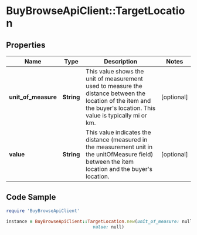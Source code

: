 # BuyBrowseApiClient::TargetLocation

## Properties

Name | Type | Description | Notes
------------ | ------------- | ------------- | -------------
**unit_of_measure** | **String** | This value shows the unit of measurement used to measure the distance between the location of the item and the buyer&#39;s location. This value is typically mi or km. | [optional] 
**value** | **String** | This value indicates the distance (measured in the measurement unit in the unitOfMeasure field) between the item location and the buyer&#39;s location. | [optional] 

## Code Sample

```ruby
require 'BuyBrowseApiClient'

instance = BuyBrowseApiClient::TargetLocation.new(unit_of_measure: null,
                                 value: null)
```


